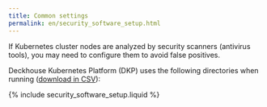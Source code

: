 ```yaml
---
title: Common settings
permalink: en/security_software_setup.html
---
```


If Kubernetes cluster nodes are analyzed by security scanners (antivirus tools), you may need to configure them to avoid false positives.

Deckhouse Kubernetes Platform (DKP) uses the following directories when running ([download in CSV](deckhouse-directories.csv)):

{% include security_software_setup.liquid %}
